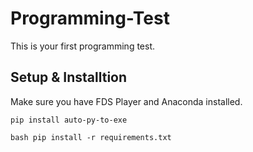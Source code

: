 # Programming-Test
This is your first programming test.

## Setup & Installtion
Make sure you have FDS Player and Anaconda installed.

```pip install auto-py-to-exe```

```bash pip install -r requirements.txt ```
